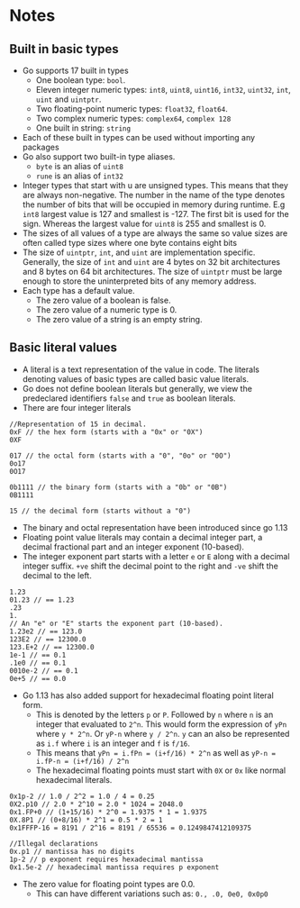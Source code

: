 # Notes
## Built in basic types
* Go supports 17 built in types
  * One boolean type: `bool`.
  * Eleven integer numeric types: `int8`, `uint8`, `uint16`, `int32`,
    `uint32`, `int`, `uint` and `uintptr`.
  * Two floating-point numeric types: `float32`, `float64`.
  * Two complex numeric types: `complex64`, `complex 128`
  * One built in string: `string`
* Each of these built in types can be used without importing any
  packages
* Go also support two built-in type aliases.
  * `byte` is an alias of `uint8`
  * `rune` is an alias of `int32`
* Integer types that start with u are unsigned types. This means that
  they are always non-negative. The number in the name of the type
  denotes the number of bits that will be occupied in memory during
  runtime. E.g `int8` largest value is 127 and smallest is -127. The
  first bit
  is used for the sign. Whereas the largest value for `uint8` is 255 and
  smallest is 0.
* The sizes of all values of a type are always the same so value sizes
  are often called type sizes where one byte contains eight bits
* The size of `uintptr`, `int`, and `uint` are implementation specific.
  Generally, the size of `int` and `uint` are 4 bytes on 32 bit
  architectures and 8 bytes on 64 bit architectures. The size of
  `uintptr` must be large enough to store the uninterpreted bits of any
  memory address.
* Each type has a default value.
  * The zero value of a boolean is false.
  * The zero value of a numeric type is 0.
  * The zero value of a string is an empty string.
## Basic literal values
* A literal is a text representation of the value in code. The
  literals denoting values of basic types are called basic value
  literals.
* Go does not define boolean literals but generally, we view the
  predeclared identifiers `false` and `true` as boolean
  literals.
* There are four integer literals
```
//Representation of 15 in decimal.
0xF // the hex form (starts with a "0x" or "0X")
0XF

017 // the octal form (starts with a "0", "0o" or "0O")
0o17
0O17

0b1111 // the binary form (starts with a "0b" or "0B")
0B1111

15 // the decimal form (starts without a "0")
```
* The binary and octal representation have been introduced since go 1.13
* Floating point value literals may contain a decimal integer part, a
  decimal fractional part and an integer exponent (10-based).
* The integer exponent part starts with a letter `e` or `E` along with a
  decimal integer suffix. `+ve` shift the decimal point to the right and
  `-ve` shift the decimal to the left.

```
1.23
01.23 // == 1.23
.23
1.
// An "e" or "E" starts the exponent part (10-based).
1.23e2 // == 123.0
123E2 // == 12300.0
123.E+2 // == 12300.0
1e-1 // == 0.1
.1e0 // == 0.1
0010e-2 // == 0.1
0e+5 // == 0.0
```

* Go 1.13 has also added support for hexadecimal floating point literal
  form.
  * This is denoted by the letters `p` or `P`. Followed by `n` where `n`
    is an integer that evaluated to `2^n`. This would form the
    expression of `yPn` where `y * 2^n`. Or `yP-n` where `y / 2^n`. `y`
    can an also be represented as `i.f` where `i` is an integer and `f`
    is `f/16`.
  * This means that `yPn = i.fPn = (i+f/16) * 2^n` as well as `yP-n =
    i.fP-n = (i+f/16) / 2^n`
  * The hexadecimal floating points must start with `0X` or `0x` like
    normal hexadecimal literals.

```
0x1p-2 // 1.0 / 2^2 = 1.0 / 4 = 0.25
0X2.p10 // 2.0 * 2^10 = 2.0 * 1024 = 2048.0
0x1.FP+0 // (1+15/16) * 2^0 = 1.9375 * 1 = 1.9375
0X.8P1 // (0+8/16) * 2^1 = 0.5 * 2 = 1
0x1FFFP-16 = 8191 / 2^16 = 8191 / 65536 = 0.1249847412109375

//Illegal declarations
0x.p1 // mantissa has no digits
1p-2 // p exponent requires hexadecimal mantissa
0x1.5e-2 // hexadecimal mantissa requires p exponent

```
* The zero value for floating point types are 0.0.
  * This can have different variations such as: `0., .0, 0e0, 0x0p0`









